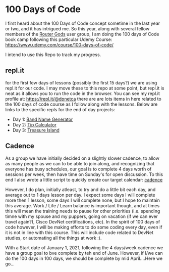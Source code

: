 # 100 Days of Code
I first heard about the 100 Days of Code concept sometime in the last year or two, and it has intrigued me.
So this year, along with several fellow members of the [Router Gods](http://routergods.com) user group, I am
doing the 100 days of Code book camp following this particular Udemy Course: https://www.udemy.com/course/100-days-of-code/

I intend to use this Repo to track my progress.

## repl.it
for the first few days of lessons (possibly the first 15 days?) we are using repl.it for our code. 
I may move these to this repo at some point, but repl.it is neat as it allows you to run the code in the browser.
You can see my repl.it profile at: https://repl.it/@dpnetca there are are lots items in here related to the 
100 days of code course as I follow along with the lessons.
Below are links to the specific repls for the end of day projects:
 - Day 1: [Band Name Generator](https://repl.it/@dpnetca/band-name-generator-start#main.py)
 - Day 2: [Tip Calculator](https://repl.it/@dpnetca/tip-calculator-start#main.py)
 - Day 3: [Treasure Island](https://repl.it/@dpnetca/treasure-island-start#main.py)


## Cadence
As a group we have initially decided on a slightly slower cadence, to allow as many people as we can to be able
to join along, and recognizing that everyone has busy schedules, our goal is to complete 4 days worth of sessions
per week, then have time on Sunday's for open discussion.  To this end I also wrote a little script to quickly
create our target calendar: [cadence](https://repl.it/@dpnetca/cadence#main.py)

However, I do plan, initially atleast, to try and do a little bit each day, and average out to 1 days lesson per day.
I expect some days I will complete more then 1 lesson, some days I will complete none, but I hope to maintain this
average.  Work / Life / Learn balance is important though, and at times this will mean the training needs to pause
for other priorities (i.e. spending timne with my spouse and my puppers, going on vacation (if we can ever travel again?),
Cisco DevNet certifications, etc). In the spirit of 100 days of code however, I will be making efforts to do some coding every day,
even if it is not in line with this course.  This will include code related to DevNet studies, or automating all the things
at work :).

With a Start date of January 1, 2021, following the 4 days/week cadence we have a group goal to bve complete by teh end of June.
However, if I/we can do the 100 days in 100 days, we should be complete by mid April....Here we go...
